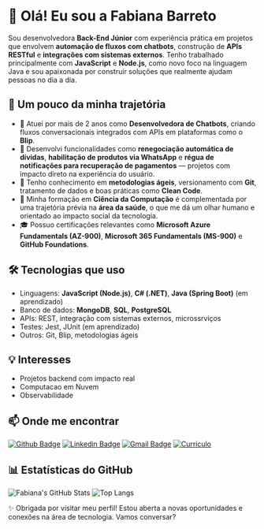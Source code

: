 # 👋 Olá! Eu sou a Fabiana Barreto

Sou desenvolvedora **Back-End Júnior** com experiência prática em projetos que envolvem **automação de fluxos com chatbots**, construção de **APIs RESTful** e **integrações com sistemas externos**. Tenho trabalhado principalmente com **JavaScript** e **Node.js**, como novo foco na linguagem Java e sou apaixonada por construir soluções que realmente ajudam pessoas no dia a dia.

## 🚀 Um pouco da minha trajetória

- 💬 Atuei por mais de 2 anos como **Desenvolvedora de Chatbots**, criando fluxos conversacionais integrados com APIs em plataformas como o **Blip**.
- 🔄 Desenvolvi funcionalidades como **renegociação automática de dívidas**, **habilitação de produtos via WhatsApp** e **régua de notificações para recuperação de pagamentos** — projetos com impacto direto na experiência do usuário.
- 🧩 Tenho conhecimento em **metodologias ágeis**, versionamento com **Git**, tratamento de dados e boas práticas como **Clean Code**.
- 🏥 Minha formação em **Ciência da Computação** é complementada por uma trajetória prévia na **área da saúde**, o que me dá um olhar humano e orientado ao impacto social da tecnologia.
- 🎓 Possuo certificações relevantes como **Microsoft Azure Fundamentals (AZ-900)**, **Microsoft 365 Fundamentals (MS-900)** e **GitHub Foundations**.

## 🛠️ Tecnologias que uso

- Linguagens: **JavaScript (Node.js)**, **C# (.NET)**, **Java (Spring Boot)** (em aprendizado)
- Banco de dados: **MongoDB**, **SQL**, **PostgreSQL**
- APIs: REST, integração com sistemas externos, microssrviços
- Testes: Jest, JUnit (em aprendizado)
- Outros: Git, Blip, metodologias ágeis

## 💡 Interesses

- Projetos backend com impacto real
- Computacao em Nuvem
- Observabilidade

## 📫 Onde me encontrar

[![Github Badge](https://img.shields.io/badge/-Github-000?style=flat-square&logo=Github&logoColor=white&link=https://github.com/fabifelicia)](https://github.com/fabifelicia)
[![Linkedin Badge](https://img.shields.io/badge/-LinkedIn-blue?style=flat-square&logo=Linkedin&logoColor=white&link=www.linkedin.com/in/fabiana-barreto2)](www.linkedin.com/in/fabiana-barreto2)
[![Gmail Badge](https://img.shields.io/badge/-Gmail-c14438?style=flat-square&logo=Gmail&logoColor=white&link=mailto:fabianabarretomenezes@gmail.com)](mailto:fabianabarretomenezes@gmail.com)
[![Currículo](https://img.shields.io/badge/Currículo-Visualizar-blue)](https://fabifelicia.github.io)


## 📊 Estatísticas do GitHub
![Fabiana's GitHub Stats](https://github-readme-stats.vercel.app/api?username=fabifelicia&show_icons=true&theme=dark&layout=compact&hide=stars&hide_title=true&rank_icon=github)
![Top Langs](https://github-readme-stats.vercel.app/api/top-langs/?username=fabifelicia&theme=dark&&hide_progress=true)

✨ Obrigada por visitar meu perfil! Estou aberta a novas oportunidades e conexões na área de tecnologia. Vamos conversar?
